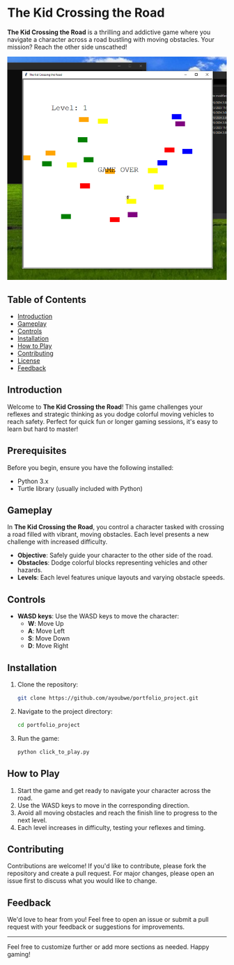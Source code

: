 # The Kid Crossing the Road

**The Kid Crossing the Road** is a thrilling and addictive game where you navigate a character across a road bustling with moving obstacles. Your mission? Reach the other side unscathed!

![Game Screenshot](Screenshot.png)

## Table of Contents
- [Introduction](#introduction)
- [Gameplay](#gameplay)
- [Controls](#controls)
- [Installation](#installation)
- [How to Play](#how-to-play)
- [Contributing](#contributing)
- [License](#license)
- [Feedback](#feedback)

## Introduction

Welcome to **The Kid Crossing the Road**! This game challenges your reflexes and strategic thinking as you dodge colorful moving vehicles to reach safety. Perfect for quick fun or longer gaming sessions, it's easy to learn but hard to master!

## Prerequisites

Before you begin, ensure you have the following installed:
- Python 3.x
- Turtle library (usually included with Python)

## Gameplay

In **The Kid Crossing the Road**, you control a character tasked with crossing a road filled with vibrant, moving obstacles. Each level presents a new challenge with increased difficulty.

- **Objective**: Safely guide your character to the other side of the road.
- **Obstacles**: Dodge colorful blocks representing vehicles and other hazards.
- **Levels**: Each level features unique layouts and varying obstacle speeds.

## Controls

- **WASD keys**: Use the WASD keys to move the character:
  - **W**: Move Up
  - **A**: Move Left
  - **S**: Move Down
  - **D**: Move Right

## Installation

1. Clone the repository:
   ```bash
   git clone https://github.com/ayoubwe/portfolio_project.git
   ```
2. Navigate to the project directory:
   ```bash
   cd portfolio_project
   ```
3. Run the game:
   ```bash
   python click_to_play.py
   ```

## How to Play

1. Start the game and get ready to navigate your character across the road.
2. Use the WASD keys to move in the corresponding direction.
3. Avoid all moving obstacles and reach the finish line to progress to the next level.
4. Each level increases in difficulty, testing your reflexes and timing.

## Contributing

Contributions are welcome! If you'd like to contribute, please fork the repository and create a pull request. For major changes, please open an issue first to discuss what you would like to change.

## Feedback

We'd love to hear from you! Feel free to open an issue or submit a pull request with your feedback or suggestions for improvements.

---

Feel free to customize further or add more sections as needed. Happy gaming!